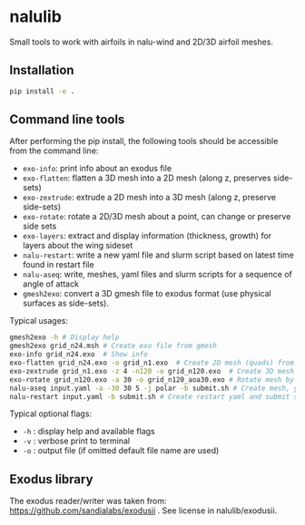 # nalulib

Small tools to work with airfoils in nalu-wind and 2D/3D airfoil meshes.

## Installation

```bash
pip install -e .
```

## Command line tools 
After performing the pip install, the following tools should be accessible from the command line:

 - `exo-info`: print info about an exodus file
 - `exo-flatten`: flatten a 3D mesh into a 2D mesh (along z, preserves side-sets)
 - `exo-zextrude`: extrude a 2D mesh into a 3D mesh (along z, preserve side-sets)
 - `exo-rotate`: rotate a 2D/3D mesh about a point, can change or preserve side sets
 - `exo-layers`: extract and display information (thickness, growth) for layers about the wing sideset
 - `nalu-restart`: write a new yaml file and slurm script based on latest time found in restart file
 - `nalu-aseq`: write, meshes, yaml files and slurm scripts  for a sequence of angle of attack
 - `gmesh2exo`: convert a 3D gmesh file to exodus format (use physical surfaces as side-sets).


Typical usages:
```bash
gmesh2exo -h # Display help
gmesh2exo grid_n24.msh # Create exo file from gmesh
exo-info grid_n24.exo  # Show info
exo-flatten grid_n24.exo -o grid_n1.exo  # Create 2D mesh (quads) from 3D mesh (hexs)
exo-zextrude grid_n1.exo -z 4 -n120 -o grid_n120.exo  # Create 3D mesh from 2D mesh
exo-rotate grid_n120.exo -a 30 -o grid_n120_aoa30.exo # Rotate mesh by 30 deg
nalu-aseq input.yaml -a -30 30 5 -j polar -b submit.sh # Create mesh, yaml, submit for polar
nalu-restart input.yaml -b submit.sh # Create restart yaml and submit script
```

Typical optional flags:

 - `-h` : display help and available flags
 - `-v` : verbose print to terminal
 - `-o` : output file (if omitted default file name are used)


## Exodus library
The exodus reader/writer was taken from: https://github.com/sandialabs/exodusii . See license in nalulib/exodusii.
